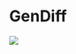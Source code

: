 # GenDiff
<a href="https://codeclimate.com/github/smashtakov/backend-project-lvl2/maintainability"><img src="https://api.codeclimate.com/v1/badges/4368d72e2227ae47952e/maintainability" /></a>